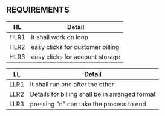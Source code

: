 ## **REQUIREMENTS**

|HL|Detail|
|----|-----|
|HLR1|It shall work on loop|
|HLR2|easy clicks for customer billing|
|HLR3|easy clicks for account storage|

|LL|Detail|
|----|-----|
|LLR1|It shall run one after the other|
|LLR2|Details for billing shall be in  arranged format|
|LLR3|pressing "n" can take the process to end|

